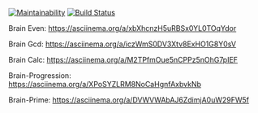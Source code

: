 [![Maintainability](https://api.codeclimate.com/v1/badges/728c151e095a9e94988b/maintainability)](https://codeclimate.com/github/helenkyryliuk/php-brain-games/maintainability)
[![Build Status](https://travis-ci.org/helenkyryliuk/php-brain-games.svg?branch=master)](https://travis-ci.org/helenkyryliuk/php-brain-games)

Brain Even: https://asciinema.org/a/xbXhcnzH5uRBSx0YL0TOqYdor

Brain Gcd: https://asciinema.org/a/iczWmS0DV3Xtv8ExHO1G8Y0sV

Brain Calc: https://asciinema.org/a/M2TPfmOue5nCPPz5nOhG7pIEF

Brain-Progression: https://asciinema.org/a/XPoSYZLRM8NoCaHgnfAxbvkNb

Brain-Prime: https://asciinema.org/a/DVWVWAbAJ6ZdimjA0uW29FW5f